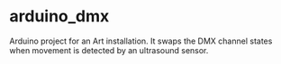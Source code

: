 # arduino_dmx

Arduino project for an Art installation.
It swaps the DMX channel states when movement is detected by an ultrasound sensor.
